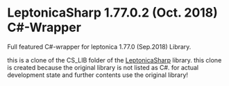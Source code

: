 # LeptonicaSharp 1.77.0.2 (Oct. 2018) C#-Wrapper
Full featured C#-wrapper for leptonica 1.77.0 (Sep.2018) Library.

this is a clone of the CS_LIB folder of the [LeptonicaSharp](https://github.com/Phreak87/LeptonicaSharp) library.
this clone is created because the original library is not listed as C#.
for actual development state and further contents use the original library!
